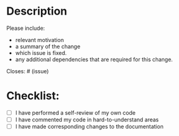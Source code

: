 # Description

Please include:
* relevant motivation
* a summary of the change
* which issue is fixed.
* any additional dependencies that are required for this change.

Closes: # (issue)

# Checklist:

- [ ] I have performed a self-review of my own code
- [ ] I have commented my code in hard-to-understand areas
- [ ] I have made corresponding changes to the documentation
